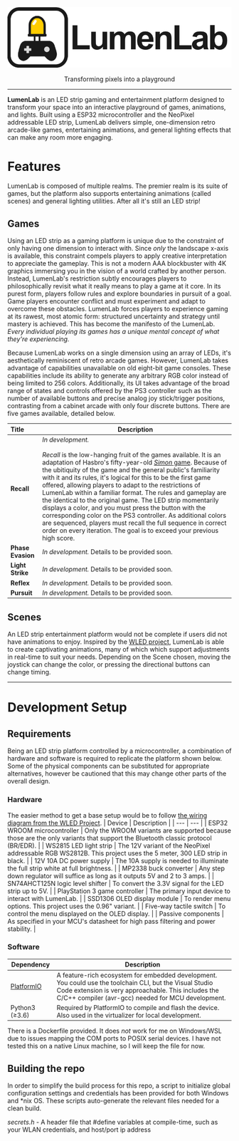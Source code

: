<p align="center"><img src="assets/lumenlab-logo.png" alt="LumenLab Logo" /></p>
<p align="center">Transforming pixels into a playground</p>

---

__LumenLab__ is an LED strip gaming and entertainment platform designed to transform your space into an interactive playground of games, animations, and lights. Built using a ESP32 microcontroller and the NeoPixel addressable LED strip, LumenLab delivers simple, one-dimension retro arcade-like games, entertaining animations, and general lighting effects that can make any room more engaging.

# Features

LumenLab is composed of multiple realms. The premier realm is its suite of games, but the platform also supports entertaining animations (called scenes) and general lighting utilities. After all it's still an LED strip!

## Games
Using an LED strip as a gaming platform is unique due to the constraint of only having one dimension to interact with. Since *only* the landscape x-axis is available, this constraint compels players to apply creative interpretation to appreciate the gameplay. This is not a modern AAA blockbuster with 4K graphics immersing you in the vision of a world crafted by another person. Instead, LumenLab's restriction subtly encourages players to philosophically revisit what it really means to play a game at it core. In its purest form, players follow rules and explore boundaries in pursuit of a goal. Game players encounter conflict and must experiment and adapt to overcome these obstacles. LumenLab forces players to experience gaming at its rawest, most atomic form: structured uncertainty and strategy until mastery is achieved. This has become the manifesto of the LumenLab. *Every individual playing its games has a unique mental concept of what they're experiencing.*

Because LumenLab works on a single dimension using an array of LEDs, it's aesthetically reminiscent of retro arcade games. However, LumenLab takes advantage of capabilities unavailable on old eight-bit game consoles. These capabilities include its ability to generate any arbitrary RGB color instead of being limited to 256 colors. Additionally, its UI takes advantage of the broad range of states and controls offered by the PS3 controller such as the number of available buttons and precise analog joy stick/trigger positions, contrasting from a cabinet arcade with only four discrete buttons. There are five games available, detailed below.

| Title | Description |
| :--- | --- |
| **Recall** |*In development.*<br><br>*Recall* is the low-hanging fruit of the games available. It is an adaptation of Hasbro's fifty-year-old [*Simon* game](https://shop.hasbro.com/en-us/product/simon-game-handheld-games-for-kids-electronic-games-for-1-player-ages-8-plus/E9383). Because of the ubitiquity of the game and the general public's familiarity with it and its rules, it's logical for this to be the first game offered, allowing players to adapt to the restrictions of LumenLab within a familiar format. The rules and gameplay are the identical to the original game. The LED strip momentarily displays a color, and you must press the button with the corresponding color on the PS3 controller. As additional colors are sequenced, players must recall the full sequence in correct order on every iteration. The goal is to exceed your previous high score.|
| **Phase Evasion** | *In development.* Details to be provided soon. |
| **Light Strike** | *In development.* Details to be provided soon. |
| **Reflex** | *In development.* Details to be provided soon. |
| **Pursuit** | *In development.* Details to be provided soon. |


## Scenes

An LED strip entertainment platform would not be complete if users did not have animations to enjoy. Inspired by the [WLED project](https://kno.wled.ge/), LumenLab is able to create captivating animations, many of which which support adjustments in real-time to suit your needs. Depending on the Scene chosen, moving the joystick can change the color, or pressing the directional buttons can change timing.

---

# Development Setup
## Requirements
Being an LED strip platform controlled by a microcontroller, a combination of hardware and software is required to replicate the platform shown below. Some of the physical components can be substituted for appropriate alternatives, however be cautioned that this may change other parts of the overall design.

### Hardware
The easier method to get a base setup would be to follow [the wiring diagram from the WLED Project](https://kno.wled.ge/basics/wiring-guides/).
|  Device | Description |
| --- | --- |
| ESP32 WROOM microcontroller | Only the WROOM variants are supported because those are the only variants that support the Bluetooth classic protocol (BR/EDR). |
| WS2815 LED light strip | The 12V variant of the NeoPixel addressable RGB WS2812B. This project uses the 5 meter, 300 LED strip in black. |
| 12V 10A DC power supply | The 10A supply is needed to illuminate the full strip white at full brightness. |
| MP2338 buck converter | Any step down regulator will suffice as long as it outputs 5V and 2 to 3 amps. |
| SN74AHCT125N logic level shifter | To convert the 3.3V signal for the LED strip up to 5V. |
| PlayStation 3 game controller | The primary input device to interact with LumenLab. |
| SSD1306 OLED display module | To render menu options. This project uses the 0.96" variant. |
| Five-way tactile switch | To control the menu displayed on the OLED display. |
| Passive components | As specified in your MCU's datasheet for high pass filtering and power stability. |


### Software
| Dependency | Description |
| --- | --- |
| [PlatformIO](https://platformio.org/) | A feature-rich ecosystem for embedded development. You could use the toolchain CLI, but the Visual Studio Code extension is very approachable. This includes the C/C++ compiler (avr-gcc) needed for MCU development. |
| Python3 (&GreaterEqual;3.6)| Required by PlatformIO to compile and flash the device. Also used in the virtualizer for local development. |

There is a Dockerfile provided. It does *not* work for me on Windows/WSL due to issues mapping the COM ports to POSIX serial devices. I have not tested this on a native Linux machine, so I will keep the file for now.

## Building the repo
In order to simplify the build process for this repo, a script to initialize global configuration settings and credentials has been provided for both Windows and *nix OS. These scripts auto-generate the relevant files needed for a clean build.

_secrets.h_ - A header file that #define variables at compile-time, such as your WLAN credentials, and host/port ip address